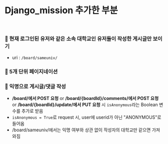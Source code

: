 # Django_mission 추가한 부분
<br>

### 👾 현재 로그인된 유저와 같은 소속 대학교인 유저들이 작성한 게시글만 보이기

* uri : `/board/sameuniv/`

### 👾 5개 단위 페이지네이션

### 👾 익명으로 게시글/댓글 작성

* **/board/에서 POST 요청** or **/board/{boardId}/comments/에서 POST 요청** or **/board/{boardId}/update/에서 PUT 요청** 시 `isAnonymous`라는 Boolean 변수를 추가로 받음
* `isAnonymous = True`로 request 시, user에 userid가 아닌 "ANONYMOUS"로 들어옴
* /board/sameuniv/에서는 익명 여부와 상관 없이 작성자의 대학교만 같으면 가져와짐
